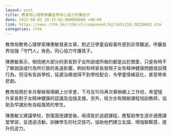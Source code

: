 ```yaml
---
layout: post
title: 教育局心理學家籲各界同心協力守護孩子
date: 2022-06-01 19:15:02.000000000 +08:00
link: https://news.rthk.hk/rthk/ch/component/k2/1651219-20220601.htm
categories: rthk
---
```


教育局教育心理學家陳惠敏發表文章，對近日學童自殺事件感到非常難過，呼籲各界加強「守門人」角色，同心協力守護孩子。

陳惠敏表示，相信絕大部分的家長對子女所說或所做的都是出於關愛，只是有時不了解說話或行為所引致的長遠影響。例如有時家長發現子女有精神健康問題或自殘行為，但沒有告訴學校，延遲治療或得不到學校配合，令學童情緒惡化，甚至帶來悲劇。

教育局將於本月舉辦兩場網上分享會，下月及10月再次舉辦網上工作坊，希望提升家長對子女精神健康的認識及加強支援。另外，局方亦有開辦課程培訓教師，協助及早識別有自殺風險的學生。

陳惠敏又建議學校，恢復面授課堂後，毋須急於追趕課程，應幫助學生逐步適應課堂學習，並透過活動，訓練學生的社交技巧，協助他們建立友誼、增強聯繫感，提升抗逆力。
